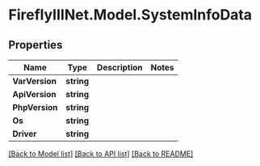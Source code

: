 # FireflyIIINet.Model.SystemInfoData

## Properties

Name | Type | Description | Notes
------------ | ------------- | ------------- | -------------
**VarVersion** | **string** |  | 
**ApiVersion** | **string** |  | 
**PhpVersion** | **string** |  | 
**Os** | **string** |  | 
**Driver** | **string** |  | 

[[Back to Model list]](../README.md#documentation-for-models) [[Back to API list]](../README.md#documentation-for-api-endpoints) [[Back to README]](../README.md)

